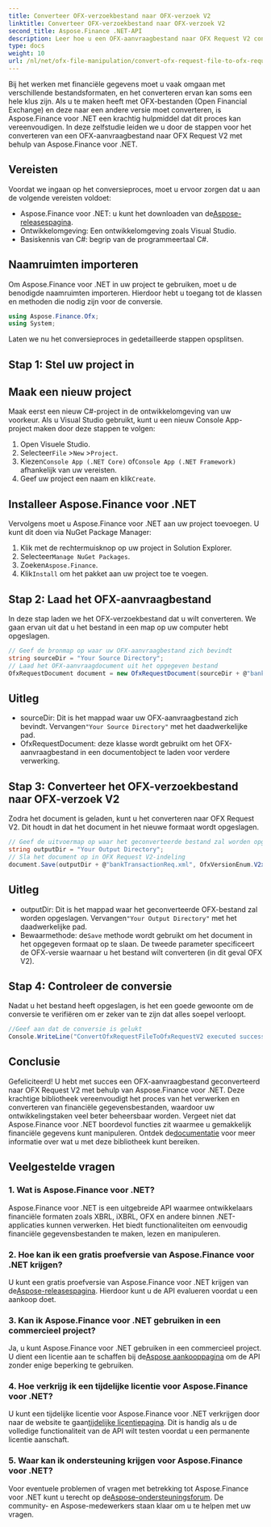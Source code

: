 ```yaml
---
title: Converteer OFX-verzoekbestand naar OFX-verzoek V2
linktitle: Converteer OFX-verzoekbestand naar OFX-verzoek V2
second_title: Aspose.Finance .NET-API
description: Leer hoe u een OFX-aanvraagbestand naar OFX Request V2 converteert met Aspose.Finance voor .NET. Stapsgewijze handleiding met gedetailleerde instructies en codevoorbeelden.
type: docs
weight: 10
url: /nl/net/ofx-file-manipulation/convert-ofx-request-file-to-ofx-request-v2/
---
```

Bij het werken met financiële gegevens moet u vaak omgaan met verschillende bestandsformaten, en het converteren ervan kan soms een hele klus zijn. Als u te maken heeft met OFX-bestanden (Open Financial Exchange) en deze naar een andere versie moet converteren, is Aspose.Finance voor .NET een krachtig hulpmiddel dat dit proces kan vereenvoudigen. In deze zelfstudie leiden we u door de stappen voor het converteren van een OFX-aanvraagbestand naar OFX Request V2 met behulp van Aspose.Finance voor .NET. 
## Vereisten
Voordat we ingaan op het conversieproces, moet u ervoor zorgen dat u aan de volgende vereisten voldoet:
-  Aspose.Finance voor .NET: u kunt het downloaden van de[Aspose-releasespagina](https://releases.aspose.com/finance/net/).
- Ontwikkelomgeving: Een ontwikkelomgeving zoals Visual Studio.
- Basiskennis van C#: begrip van de programmeertaal C#.
## Naamruimten importeren
Om Aspose.Finance voor .NET in uw project te gebruiken, moet u de benodigde naamruimten importeren. Hierdoor hebt u toegang tot de klassen en methoden die nodig zijn voor de conversie.
```csharp
using Aspose.Finance.Ofx;
using System;
```
Laten we nu het conversieproces in gedetailleerde stappen opsplitsen.
## Stap 1: Stel uw project in
## Maak een nieuw project
Maak eerst een nieuw C#-project in de ontwikkelomgeving van uw voorkeur. Als u Visual Studio gebruikt, kunt u een nieuw Console App-project maken door deze stappen te volgen:
1. Open Visuele Studio.
2.  Selecteer`File` >`New` >`Project`.
3.  Kiezen`Console App (.NET Core)` of`Console App (.NET Framework)` afhankelijk van uw vereisten.
4.  Geef uw project een naam en klik`Create`.
## Installeer Aspose.Finance voor .NET
Vervolgens moet u Aspose.Finance voor .NET aan uw project toevoegen. U kunt dit doen via NuGet Package Manager:
1. Klik met de rechtermuisknop op uw project in Solution Explorer.
2.  Selecteer`Manage NuGet Packages`.
3.  Zoeken`Aspose.Finance`.
4.  Klik`Install` om het pakket aan uw project toe te voegen.
## Stap 2: Laad het OFX-aanvraagbestand
In deze stap laden we het OFX-verzoekbestand dat u wilt converteren. We gaan ervan uit dat u het bestand in een map op uw computer hebt opgeslagen.
```csharp
// Geef de bronmap op waar uw OFX-aanvraagbestand zich bevindt
string sourceDir = "Your Source Directory";
// Laad het OFX-aanvraagdocument uit het opgegeven bestand
OfxRequestDocument document = new OfxRequestDocument(sourceDir + @"bankTransactionReq.sgml");
```
## Uitleg
- sourceDir: Dit is het mappad waar uw OFX-aanvraagbestand zich bevindt. Vervangen`"Your Source Directory"` met het daadwerkelijke pad.
- OfxRequestDocument: deze klasse wordt gebruikt om het OFX-aanvraagbestand in een documentobject te laden voor verdere verwerking.
## Stap 3: Converteer het OFX-verzoekbestand naar OFX-verzoek V2
Zodra het document is geladen, kunt u het converteren naar OFX Request V2. Dit houdt in dat het document in het nieuwe formaat wordt opgeslagen.
```csharp
// Geef de uitvoermap op waar het geconverteerde bestand zal worden opgeslagen
string outputDir = "Your Output Directory";
// Sla het document op in OFX Request V2-indeling
document.Save(outputDir + @"bankTransactionReq.xml", OfxVersionEnum.V2x);
```
## Uitleg
-  outputDir: Dit is het mappad waar het geconverteerde OFX-bestand zal worden opgeslagen. Vervangen`"Your Output Directory"` met het daadwerkelijke pad.
-  Bewaarmethode: de`Save` methode wordt gebruikt om het document in het opgegeven formaat op te slaan. De tweede parameter specificeert de OFX-versie waarnaar u het bestand wilt converteren (in dit geval OFX V2).
## Stap 4: Controleer de conversie
Nadat u het bestand heeft opgeslagen, is het een goede gewoonte om de conversie te verifiëren om er zeker van te zijn dat alles soepel verloopt.
```csharp
//Geef aan dat de conversie is gelukt
Console.WriteLine("ConvertOfxRequestFileToOfxRequestV2 executed successfully.");
```
## Conclusie
 Gefeliciteerd! U hebt met succes een OFX-aanvraagbestand geconverteerd naar OFX Request V2 met behulp van Aspose.Finance voor .NET. Deze krachtige bibliotheek vereenvoudigt het proces van het verwerken en converteren van financiële gegevensbestanden, waardoor uw ontwikkelingstaken veel beter beheersbaar worden. Vergeet niet dat Aspose.Finance voor .NET boordevol functies zit waarmee u gemakkelijk financiële gegevens kunt manipuleren. Ontdek de[documentatie](https://reference.aspose.com/finance/net/) voor meer informatie over wat u met deze bibliotheek kunt bereiken.
## Veelgestelde vragen
### 1. Wat is Aspose.Finance voor .NET?
Aspose.Finance voor .NET is een uitgebreide API waarmee ontwikkelaars financiële formaten zoals XBRL, iXBRL, OFX en andere binnen .NET-applicaties kunnen verwerken. Het biedt functionaliteiten om eenvoudig financiële gegevensbestanden te maken, lezen en manipuleren.
### 2. Hoe kan ik een gratis proefversie van Aspose.Finance voor .NET krijgen?
 U kunt een gratis proefversie van Aspose.Finance voor .NET krijgen van de[Aspose-releasespagina](https://releases.aspose.com/). Hierdoor kunt u de API evalueren voordat u een aankoop doet.
### 3. Kan ik Aspose.Finance voor .NET gebruiken in een commercieel project?
 Ja, u kunt Aspose.Finance voor .NET gebruiken in een commercieel project. U dient een licentie aan te schaffen bij de[Aspose aankooppagina](https://purchase.aspose.com/buy) om de API zonder enige beperking te gebruiken.
### 4. Hoe verkrijg ik een tijdelijke licentie voor Aspose.Finance voor .NET?
 U kunt een tijdelijke licentie voor Aspose.Finance voor .NET verkrijgen door naar de website te gaan[tijdelijke licentiepagina](https://purchase.aspose.com/temporary-license/). Dit is handig als u de volledige functionaliteit van de API wilt testen voordat u een permanente licentie aanschaft.
### 5. Waar kan ik ondersteuning krijgen voor Aspose.Finance voor .NET?
 Voor eventuele problemen of vragen met betrekking tot Aspose.Finance voor .NET kunt u terecht op de[Aspose-ondersteuningsforum](https://forum.aspose.com/c/finance/43). De community- en Aspose-medewerkers staan klaar om u te helpen met uw vragen.